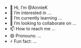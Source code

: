 - 👋 Hi, I’m @AinnleK
- 👀 I’m interested in ...
- 🌱 I’m currently learning ...
- 💞️ I’m looking to collaborate on ...
- 📫 How to reach me ...
- 😄 Pronouns: ...
- ⚡ Fun fact: ...

<!---
AinnleK/AinnleK is a ✨ special ✨ repository because its `README.md` (this file) appears on your GitHub profile.
You can click the Preview link to take a look at your changes.
--->
